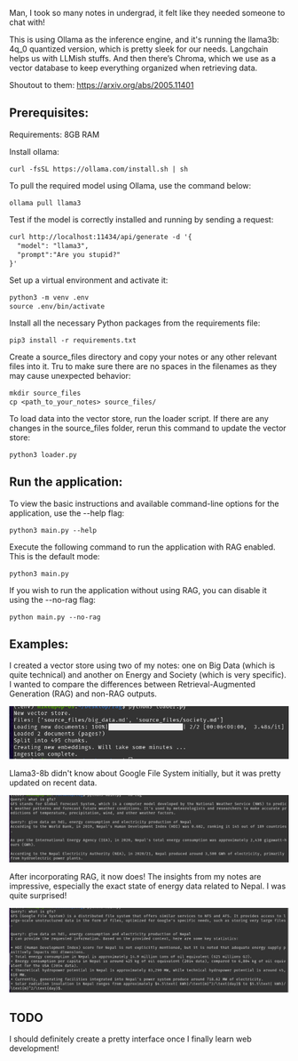 Man, I took so many notes in undergrad, it felt like they needed someone to chat with!

This is using Ollama as the inference engine, and it's running the llama3b: 4q_0 quantized version, which is pretty sleek for our needs. Langchain helps us with LLMish stuffs. And then there’s Chroma, which we use as a vector database to keep everything organized when retrieving data.

Shoutout to them:
https://arxiv.org/abs/2005.11401

## Prerequisites:

Requirements: 8GB RAM

Install ollama:
```
curl -fsSL https://ollama.com/install.sh | sh
```

To pull the required model using Ollama, use the command below:
```
ollama pull llama3
```

Test if the model is correctly installed and running by sending a request:
```
curl http://localhost:11434/api/generate -d '{
  "model": "llama3",
  "prompt":"Are you stupid?"
}'
```

Set up a virtual environment and activate it:
```
python3 -m venv .env
source .env/bin/activate
```

Install all the necessary Python packages from the requirements file:
```
pip3 install -r requirements.txt
```

Create a source_files directory and copy your notes or any other relevant files into it. Tru to make sure there are no spaces in the filenames as they may cause unexpected behavior:
```
mkdir source_files
cp <path_to_your_notes> source_files/
```

To load data into the vector store, run the loader script. If there are any changes in the source_files folder, rerun this command to update the vector store:
```
python3 loader.py
```

## Run the application:

To view the basic instructions and available command-line options for the application, use the --help flag:
```
python3 main.py --help
```

Execute the following command to run the application with RAG enabled. This is the default mode:
```
python3 main.py
```

If you wish to run the application without using RAG, you can disable it using the --no-rag flag:
```
python main.py --no-rag
```

## Examples:

I created a vector store using two of my notes: one on Big Data (which is quite technical) and another on Energy and Society (which is very specific). I wanted to compare the differences between Retrieval-Augmented Generation (RAG) and non-RAG outputs.

![](images/loader.png)

Llama3-8b didn't know about Google File System initially, but it was pretty updated on recent data.

![](images/no-rag.png)

After incorporating RAG, it now does! The insights from my notes are impressive, especially the exact state of energy data related to Nepal. I was quite surprised!

![](images/rag.png)

## TODO
I should definitely create a pretty interface once I finally learn web development!